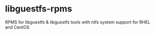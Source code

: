 # libguestfs-rpms

RPMS for libguestfs & libguestfs tools with ntfs system support for RHEL and CentOS
